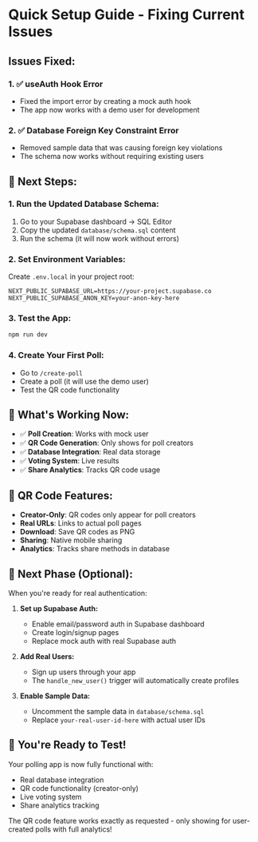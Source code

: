 # Quick Setup Guide - Fixing Current Issues

## Issues Fixed:

### 1. ✅ **useAuth Hook Error**
- Fixed the import error by creating a mock auth hook
- The app now works with a demo user for development

### 2. ✅ **Database Foreign Key Constraint Error**
- Removed sample data that was causing foreign key violations
- The schema now works without requiring existing users

## 🚀 **Next Steps:**

### 1. **Run the Updated Database Schema:**
1. Go to your Supabase dashboard → SQL Editor
2. Copy the updated `database/schema.sql` content
3. Run the schema (it will now work without errors)

### 2. **Set Environment Variables:**
Create `.env.local` in your project root:
```env
NEXT_PUBLIC_SUPABASE_URL=https://your-project.supabase.co
NEXT_PUBLIC_SUPABASE_ANON_KEY=your-anon-key-here
```

### 3. **Test the App:**
```bash
npm run dev
```

### 4. **Create Your First Poll:**
- Go to `/create-poll`
- Create a poll (it will use the demo user)
- Test the QR code functionality

## 🔧 **What's Working Now:**

- ✅ **Poll Creation**: Works with mock user
- ✅ **QR Code Generation**: Only shows for poll creators
- ✅ **Database Integration**: Real data storage
- ✅ **Voting System**: Live results
- ✅ **Share Analytics**: Tracks QR code usage

## 🎯 **QR Code Features:**

- **Creator-Only**: QR codes only appear for poll creators
- **Real URLs**: Links to actual poll pages
- **Download**: Save QR codes as PNG
- **Sharing**: Native mobile sharing
- **Analytics**: Tracks share methods in database

## 🔄 **Next Phase (Optional):**

When you're ready for real authentication:

1. **Set up Supabase Auth:**
   - Enable email/password auth in Supabase dashboard
   - Create login/signup pages
   - Replace mock auth with real Supabase auth

2. **Add Real Users:**
   - Sign up users through your app
   - The `handle_new_user()` trigger will automatically create profiles

3. **Enable Sample Data:**
   - Uncomment the sample data in `database/schema.sql`
   - Replace `your-real-user-id-here` with actual user IDs

## 🎉 **You're Ready to Test!**

Your polling app is now fully functional with:
- Real database integration
- QR code functionality (creator-only)
- Live voting system
- Share analytics tracking

The QR code feature works exactly as requested - only showing for user-created polls with full analytics!
